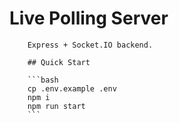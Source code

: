 # Live Polling Server

        Express + Socket.IO backend.

        ## Quick Start

        ```bash
        cp .env.example .env
        npm i
        npm run start
        ```